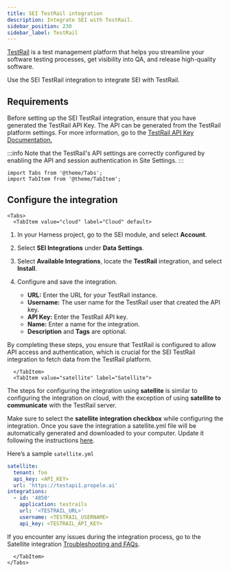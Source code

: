 ```yaml
---
title: SEI TestRail integration
description: Integrate SEI with TestRail.
sidebar_position: 230
sidebar_label: TestRail
---
```


[TestRail](https://www.testrail.com/) is a test management platform that helps you streamline your software testing processes, get visibility into QA, and release high-quality software.

Use the SEI TestRail integration to integrate SEI with TestRail.

## Requirements

Before setting up the SEI TestRail integration, ensure that you have generated the TestRail API Key. The API can be generated from the TestRail platform settings. For more information, go to the [TestRail API Key Documentation.](https://support.testrail.com/hc/en-us/articles/7077039051284-Accessing-the-TestRail-API)

:::info
Note that the TestRail's API settings are correctly configured by enabling the API and session authentication in Site Settings.
:::

```mdx-code-block
import Tabs from '@theme/Tabs';
import TabItem from '@theme/TabItem';
```

## Configure the integration

```mdx-code-block
<Tabs>
  <TabItem value="cloud" label="Cloud" default>
```

1. In your Harness project, go to the SEI module, and select **Account**.
2. Select **SEI Integrations** under **Data Settings**.
3. Select **Available Integrations**, locate the **TestRail** integration, and select **Install**.
4. Configure and save the integration.

   * **URL:** Enter the URL for your TestRail instance.
   * **Username:** The user name for the TestRail user that created the API key.
   * **API Key:** Enter the TestRail API key.
   * **Name:** Enter a name for the integration.
   * **Description** and **Tags** are optional.

By completing these steps, you ensure that TestRail is configured to allow API access and authentication, which is crucial for the SEI TestRail integration to fetch data from the TestRail platform.

```mdx-code-block
  </TabItem>
  <TabItem value="satellite" label="Satellite">
```

The steps for configuring the integration using **satellite** is similar to configuring the integration on cloud, with the exception of using **satellite to communicate** with the TestRail server.

Make sure to select the **satellite integration checkbox** while configuring the integration. Once you save the integration a satellite.yml file will be automatically generated and downloaded to your computer. Update it following the instructions [here](/docs/software-engineering-insights/sei-ingestion-satellite/satellite-overview).

Here’s a sample `satellite.yml`

```yaml
satellite:
  tenant: foo
  api_key: <API_KEY>
  url: 'https://testapi1.propelo.ai'
integrations:
  - id: '4850'
    application: testrails
    url: '<TESTRAIL_URL>'
    username: <TESTRAIL_USERNAME>
    api_key: <TESTRAIL_API_KEY>


```

If you encounter any issues during the integration process, go to the Satellite integration [Troubleshooting and FAQs](/docs/software-engineering-insights/sei-ingestion-satellite/satellite-troubleshooting-and-faqs).

```mdx-code-block
  </TabItem>
</Tabs>
```